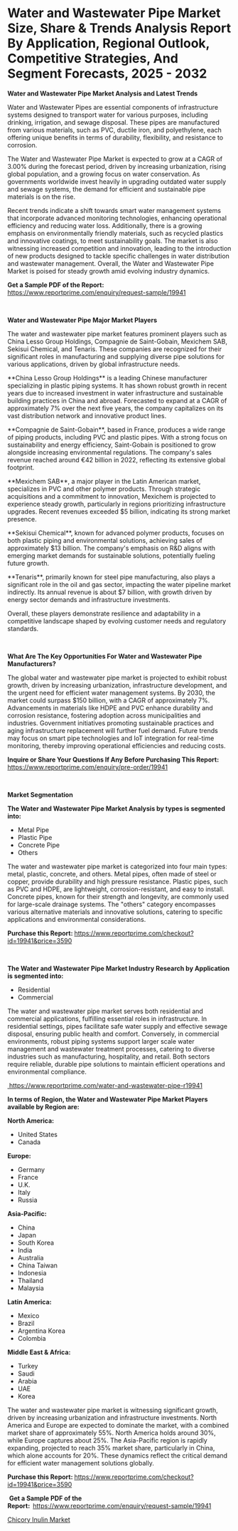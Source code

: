 <p><h1>Water and Wastewater Pipe Market Size, Share & Trends Analysis Report By Application, Regional Outlook, Competitive Strategies, And Segment Forecasts, 2025 - 2032</h1></p><p><strong>Water and Wastewater Pipe Market Analysis and Latest Trends</strong></p>
<p><p>Water and Wastewater Pipes are essential components of infrastructure systems designed to transport water for various purposes, including drinking, irrigation, and sewage disposal. These pipes are manufactured from various materials, such as PVC, ductile iron, and polyethylene, each offering unique benefits in terms of durability, flexibility, and resistance to corrosion.</p><p>The Water and Wastewater Pipe Market is expected to grow at a CAGR of 3.00% during the forecast period, driven by increasing urbanization, rising global population, and a growing focus on water conservation. As governments worldwide invest heavily in upgrading outdated water supply and sewage systems, the demand for efficient and sustainable pipe materials is on the rise. </p><p>Recent trends indicate a shift towards smart water management systems that incorporate advanced monitoring technologies, enhancing operational efficiency and reducing water loss. Additionally, there is a growing emphasis on environmentally friendly materials, such as recycled plastics and innovative coatings, to meet sustainability goals. The market is also witnessing increased competition and innovation, leading to the introduction of new products designed to tackle specific challenges in water distribution and wastewater management. Overall, the Water and Wastewater Pipe Market is poised for steady growth amid evolving industry dynamics.</p></p>
<p><strong>Get a Sample PDF of the Report:&nbsp;</strong> <a href="https://www.reportprime.com/enquiry/request-sample/19941?utm_campaign=3573&utm_medium=2&utm_source=Github&utm_content=ia&utm_term=17032025&utm_id=water-and-wastewater-pipe">https://www.reportprime.com/enquiry/request-sample/19941</a></p>
<p>&nbsp;</p>
<p><strong>Water and Wastewater Pipe Major Market Players</strong></p>
<p><p>The water and wastewater pipe market features prominent players such as China Lesso Group Holdings, Compagnie de Saint-Gobain, Mexichem SAB, Sekisui Chemical, and Tenaris. These companies are recognized for their significant roles in manufacturing and supplying diverse pipe solutions for various applications, driven by global infrastructure needs.</p><p>**China Lesso Group Holdings** is a leading Chinese manufacturer specializing in plastic piping systems. It has shown robust growth in recent years due to increased investment in water infrastructure and sustainable building practices in China and abroad. Forecasted to expand at a CAGR of approximately 7% over the next five years, the company capitalizes on its vast distribution network and innovative product lines.</p><p>**Compagnie de Saint-Gobain**, based in France, produces a wide range of piping products, including PVC and plastic pipes. With a strong focus on sustainability and energy efficiency, Saint-Gobain is positioned to grow alongside increasing environmental regulations. The company's sales revenue reached around €42 billion in 2022, reflecting its extensive global footprint.</p><p>**Mexichem SAB**, a major player in the Latin American market, specializes in PVC and other polymer products. Through strategic acquisitions and a commitment to innovation, Mexichem is projected to experience steady growth, particularly in regions prioritizing infrastructure upgrades. Recent revenues exceeded $5 billion, indicating its strong market presence.</p><p>**Sekisui Chemical**, known for advanced polymer products, focuses on both plastic piping and environmental solutions, achieving sales of approximately $13 billion. The company's emphasis on R&D aligns with emerging market demands for sustainable solutions, potentially fueling future growth.</p><p>**Tenaris**, primarily known for steel pipe manufacturing, also plays a significant role in the oil and gas sector, impacting the water pipeline market indirectly. Its annual revenue is about $7 billion, with growth driven by energy sector demands and infrastructure investments.</p><p>Overall, these players demonstrate resilience and adaptability in a competitive landscape shaped by evolving customer needs and regulatory standards.</p></p>
<p>&nbsp;</p>
<p><strong>What Are The Key Opportunities For Water and Wastewater Pipe Manufacturers?</strong></p>
<p><p>The global water and wastewater pipe market is projected to exhibit robust growth, driven by increasing urbanization, infrastructure development, and the urgent need for efficient water management systems. By 2030, the market could surpass $150 billion, with a CAGR of approximately 7%. Advancements in materials like HDPE and PVC enhance durability and corrosion resistance, fostering adoption across municipalities and industries. Government initiatives promoting sustainable practices and aging infrastructure replacement will further fuel demand. Future trends may focus on smart pipe technologies and IoT integration for real-time monitoring, thereby improving operational efficiencies and reducing costs.</p></p>
<p><strong>Inquire or Share Your Questions If Any Before Purchasing This Report:</strong> <a href="https://www.reportprime.com/enquiry/pre-order/19941?utm_campaign=3573&utm_medium=2&utm_source=Github&utm_content=ia&utm_term=17032025&utm_id=water-and-wastewater-pipe">https://www.reportprime.com/enquiry/pre-order/19941</a></p>
<p>&nbsp;</p>
<p><strong>Market Segmentation</strong></p>
<p><strong>The Water and Wastewater Pipe Market Analysis by types is segmented into:</strong></p>
<p><ul><li>Metal Pipe</li><li>Plastic Pipe</li><li>Concrete Pipe</li><li>Others</li></ul></p>
<p><p>The water and wastewater pipe market is categorized into four main types: metal, plastic, concrete, and others. Metal pipes, often made of steel or copper, provide durability and high pressure resistance. Plastic pipes, such as PVC and HDPE, are lightweight, corrosion-resistant, and easy to install. Concrete pipes, known for their strength and longevity, are commonly used for large-scale drainage systems. The "others" category encompasses various alternative materials and innovative solutions, catering to specific applications and environmental considerations.</p></p>
<p><strong>Purchase this Report:&nbsp;</strong><a href="https://www.reportprime.com/checkout?id=19941&price=3590&utm_campaign=3573&utm_medium=2&utm_source=Github&utm_content=ia&utm_term=17032025&utm_id=water-and-wastewater-pipe">https://www.reportprime.com/checkout?id=19941&price=3590</a></p>
<p>&nbsp;</p>
<p><strong>The Water and Wastewater Pipe Market Industry Research by Application is segmented into:</strong></p>
<p><ul><li>Residential</li><li>Commercial</li></ul></p>
<p><p>The water and wastewater pipe market serves both residential and commercial applications, fulfilling essential roles in infrastructure. In residential settings, pipes facilitate safe water supply and effective sewage disposal, ensuring public health and comfort. Conversely, in commercial environments, robust piping systems support larger scale water management and wastewater treatment processes, catering to diverse industries such as manufacturing, hospitality, and retail. Both sectors require reliable, durable pipe solutions to maintain efficient operations and environmental compliance.</p></p>
<p><a href="https://www.reportprime.com/water-and-wastewater-pipe-r19941?utm_campaign=3573&utm_medium=2&utm_source=Github&utm_content=ia&utm_term=17032025&utm_id=water-and-wastewater-pipe">&nbsp;https://www.reportprime.com/water-and-wastewater-pipe-r19941</a></p>
<p><strong>In terms of Region, the Water and Wastewater Pipe Market Players available by Region are:</strong></p>
<p>
    <p> <strong> North America: </strong>
        <ul>
            <li>United States</li>
            <li>Canada</li>
        </ul>
        </p> 
    <p> <strong> Europe: </strong>
        <ul>
            <li>Germany</li>
            <li>France</li>
            <li>U.K.</li>
            <li>Italy</li>
            <li>Russia</li>
        </ul>
        </p> 
    <p> <strong> Asia-Pacific: </strong>
        <ul>
            <li>China</li>
            <li>Japan</li>
            <li>South Korea</li>
            <li>India</li>
            <li>Australia</li>
            <li>China Taiwan</li>
            <li>Indonesia</li>
            <li>Thailand</li>
            <li>Malaysia</li>
        </ul>
        </p> 
    <p> <strong> Latin America: </strong>
        <ul>
            <li>Mexico</li>
            <li>Brazil</li>
            <li>Argentina Korea</li>
            <li>Colombia</li>
        </ul>
        </p> 
    <p> <strong> Middle East & Africa: </strong>
        <ul>
            <li>Turkey</li>
            <li>Saudi</li>
            <li>Arabia</li>
            <li>UAE</li>
            <li>Korea</li>
        </ul>
    </p>
    </p>
<p><p>The water and wastewater pipe market is witnessing significant growth, driven by increasing urbanization and infrastructure investments. North America and Europe are expected to dominate the market, with a combined market share of approximately 55%. North America holds around 30%, while Europe captures about 25%. The Asia-Pacific region is rapidly expanding, projected to reach 35% market share, particularly in China, which alone accounts for 20%. These dynamics reflect the critical demand for efficient water management solutions globally.</p></p>
<p><strong>Purchase this Report: </strong><a href="https://www.reportprime.com/checkout?id=19941&price=3590&utm_campaign=3573&utm_medium=2&utm_source=Github&utm_content=ia&utm_term=17032025&utm_id=water-and-wastewater-pipe">https://www.reportprime.com/checkout?id=19941&price=3590</a></p>
<p>&nbsp;<strong>Get a Sample PDF of the Report:&nbsp;&nbsp;</strong><a href="https://www.reportprime.com/enquiry/request-sample/19941?utm_campaign=3573&utm_medium=2&utm_source=Github&utm_content=ia&utm_term=17032025&utm_id=water-and-wastewater-pipe">https://www.reportprime.com/enquiry/request-sample/19941</a></p>
<p><strong></strong></p>
<p><p><a href="https://github.com/lestymbango/Market-Research-Report-List-1/blob/main/chicory-inulin-market.md?utm_campaign=3573&utm_medium=2&utm_source=Github&utm_content=ia&utm_term=17032025&utm_id=water-and-wastewater-pipe">Chicory Inulin Market</a></p></p>